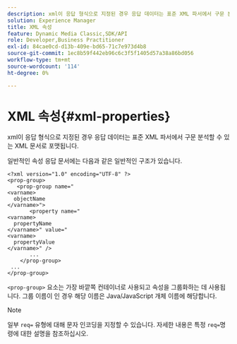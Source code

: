 ```yaml
---
description: xml이 응답 형식으로 지정된 경우 응답 데이터는 표준 XML 파서에서 구문 분석할 수 있는 XML 문서로 포맷됩니다.
solution: Experience Manager
title: XML 속성
feature: Dynamic Media Classic,SDK/API
role: Developer,Business Practitioner
exl-id: 84cae0cd-d13b-409e-bd65-71c7e973d4b8
source-git-commit: 1ec8b59f442eb96c6c3f5f1405d57a38a86bd056
workflow-type: tm+mt
source-wordcount: '114'
ht-degree: 0%

---
```


# XML 속성{#xml-properties}

xml이 응답 형식으로 지정된 경우 응답 데이터는 표준 XML 파서에서 구문 분석할 수 있는 XML 문서로 포맷됩니다.

일반적인 속성 응답 문서에는 다음과 같은 일반적인 구조가 있습니다.

```
<?xml version="1.0" encoding="UTF-8" ?>
<prop-group>
   <prop-group name="
<varname>
  objectName
</varname>">
       <property name="
<varname>
  propertyName
</varname>" value="
<varname>
  propertyValue
</varname>" />
       ...
    </prop-group>
 ...
</prop-group>
```

`<prop-group>` 요소는 가장 바깥쪽 컨테이너로 사용되고 속성을 그룹화하는 데 사용됩니다. 그룹 이름이 인 경우 해당 이름은 Java/JavaScript 개체 이름에 해당합니다.

>[!NOTE]
>
>일부 `req=` 유형에 대해 문자 인코딩을 지정할 수 있습니다. 자세한 내용은 특정 `req=`명령에 대한 설명을 참조하십시오.
